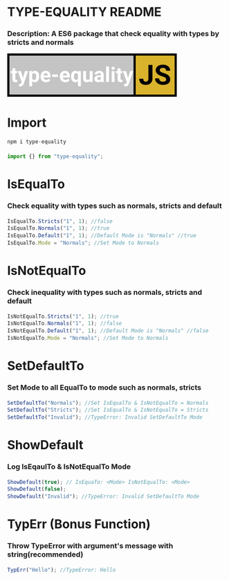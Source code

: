 # __TYPE-EQUALITY README__

### __Description:__ A ES6 package that check equality with types by stricts and normals

![Logo](Icon/Logo.png)

# Import
```javascript 
npm i type-equality

import {} from "type-equality";
```


# IsEqualTo
### Check equality with types such as normals, stricts and default


```javascript 
IsEqualTo.Stricts("1", 1); //false
IsEqualTo.Normals("1", 1); //true
IsEqualTo.Default("1", 1); //Default Mode is "Normals" //true 
IsEqualTo.Mode = "Normals"; //Set Mode to Normals
```

# IsNotEqualTo
### Check inequality with types such as normals, stricts and default

```javascript
IsNotEqualTo.Stricts("1", 1); //true
IsNotEqualTo.Normals("1", 1); //false
IsNotEqualTo.Default("1", 1); //Default Mode is "Normals" //false
IsNotEqualTo.Mode = "Normals"; //Set Mode to Normals
```

# SetDefaultTo
### Set Mode to all EqualTo to mode such as normals, stricts

```javascript
SetDefaultTo("Normals"); //Set IsEqualTo & IsNotEqualTo = Normals
SetDefaultTo("Stricts"); //Set IsEqualTo & IsNotEqualTo = Stricts
SetDefaultTo("Invalid"); //TypeError: Invalid SetDefaultTo Mode
```

# ShowDefault
### Log IsEqaulTo & IsNotEqualTo Mode

```javascript
ShowDefault(true); // IsEquaTo: <Mode> IsNotEqualTo: <Mode>
ShowDefault(false);
ShowDefault("Invalid"); //TypeError: Invalid SetDefaultTo Mode
```

# TypErr (Bonus Function)
### Throw TypeError with argument's message with string(recommended)

```javascript
TypErr("Hello"); //TypeError: Hello
```
